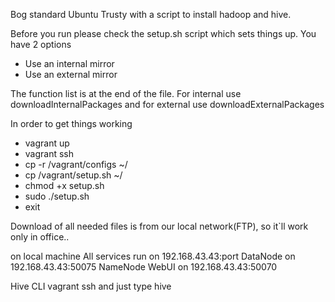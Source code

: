Bog standard Ubuntu Trusty with a script to install hadoop and hive.


Before you run please check the setup.sh script which sets things up. You have 2 options
* Use an internal mirror
* Use an external mirror

The function list is at the end of the file. For internal use downloadInternalPackages and for external use downloadExternalPackages


In order to get things working
* vagrant up
* vagrant ssh
* cp -r /vagrant/configs ~/
* cp /vagrant/setup.sh ~/
* chmod +x setup.sh
* sudo ./setup.sh
* exit

Download of all needed files is from our local network(FTP), so it`ll work only in office..

on local machine
All services run on 192.168.43.43:port
DataNode on 192.168.43.43:50075
NameNode WebUI on 192.168.43.43:50070

Hive CLI
vagrant ssh and just type hive
